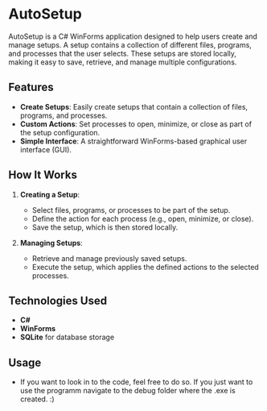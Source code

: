 # AutoSetup

AutoSetup is a C# WinForms application designed to help users create and manage setups. A setup contains a collection of different files, programs, and processes that the user selects. These setups are stored locally, making it easy to save, retrieve, and manage multiple configurations.

## Features

- **Create Setups**: Easily create setups that contain a collection of files, programs, and processes.
- **Custom Actions**: Set processes to open, minimize, or close as part of the setup configuration.
- **Simple Interface**: A straightforward WinForms-based graphical user interface (GUI).

## How It Works

1. **Creating a Setup**:
    - Select files, programs, or processes to be part of the setup.
    - Define the action for each process (e.g., open, minimize, or close).
    - Save the setup, which is then stored locally.

2. **Managing Setups**:
    - Retrieve and manage previously saved setups.
    - Execute the setup, which applies the defined actions to the selected processes.

## Technologies Used

- **C#**
- **WinForms**
- **SQLite** for database storage

## Usage

- If you want to look in to the code, feel free to do so. If you just want to use the programm navigate to the debug folder where the .exe is created. :)
